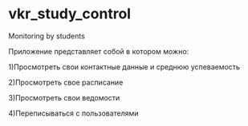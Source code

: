 # vkr_study_control

Monitoring by students

Приложение представляет собой в котором можно:

1)Просмотреть свои контактные данные и среднюю успеваемость

2)Просмотреть свое расписание

3)Просмотреть свои ведомости

4)Переписываться с пользователями
